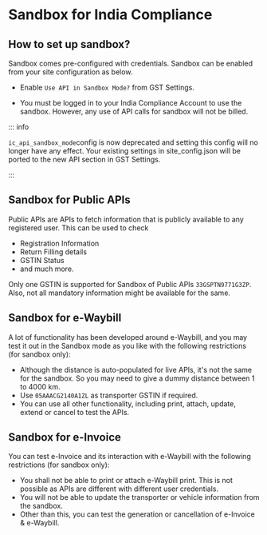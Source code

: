 # Sandbox for India Compliance

## How to set up sandbox?

Sandbox comes pre-configured with credentials. Sandbox can be enabled from your site configuration as below.

- Enable `Use API in Sandbox Mode?` from GST Settings.

- You must be logged in to your India Compliance Account to use the sandbox. However, any use of API calls for sandbox will not be billed.

::: info

`ic_api_sandbox_mode`config is now deprecated and setting this config will no longer have any effect.
Your existing settings in site_config.json will be ported to the new API section in GST Settings.

:::

## Sandbox for Public APIs

Public APIs are APIs to fetch information that is publicly available to any registered user. This can be used to check

- Registration Information
- Return Filling details
- GSTIN Status
- and much more.

Only one GSTIN is supported for Sandbox of Public APIs `33GSPTN9771G3ZP`. Also, not all mandatory information might be available for the same.

## Sandbox for e-Waybill

A lot of functionality has been developed around e-Waybill, and you may test it out in the Sandbox mode as you like with the following restrictions (for sandbox only):

- Although the distance is auto-populated for live APIs, it's not the same for the sandbox. So you may need to give a dummy distance between 1 to 4000 km.
- Use `05AAACG2140A1ZL` as transporter GSTIN if required.
- You can use all other functionality, including print, attach, update, extend or cancel to test the APIs.

## Sandbox for e-Invoice

You can test e-Invoice and its interaction with e-Waybill with the following restrictions (for sandbox only):

- You shall not be able to print or attach e-Waybill print. This is not possible as APIs are different with different user credentials.
- You will not be able to update the transporter or vehicle information from the sandbox.
- Other than this, you can test the generation or cancellation of e-Invoice & e-Waybill.
